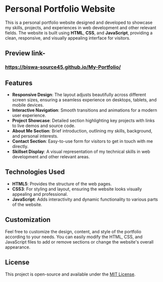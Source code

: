 

# Personal Portfolio Website

This is a personal portfolio website designed and developed to showcase my skills, projects, and experiences in web development and other relevant fields. The website is built using **HTML**, **CSS**, and **JavaScript**, providing a clean, responsive, and visually appealing interface for visitors.

## Preview link-
 ### https://biswa-source45.github.io/My-Portfolio/
## Features

- **Responsive Design**: The layout adjusts beautifully across different screen sizes, ensuring a seamless experience on desktops, tablets, and mobile devices.
- **Interactive Navigation**: Smooth transitions and animations for a modern user experience.
- **Project Showcase**: Detailed section highlighting key projects with links to live demos and source code.
- **About Me Section**: Brief introduction, outlining my skills, background, and personal interests.
- **Contact Section**: Easy-to-use form for visitors to get in touch with me directly.
- **Skillset Display**: A visual representation of my technical skills in web development and other relevant areas.

## Technologies Used

- **HTML5**: Provides the structure of the web pages.
- **CSS3**: For styling and layout, ensuring the website looks visually appealing and professional.
- **JavaScript**: Adds interactivity and dynamic functionality to various parts of the website.

## Customization

Feel free to customize the design, content, and style of the portfolio according to your needs. You can easily modify the HTML, CSS, and JavaScript files to add or remove sections or change the website's overall appearance.

## License

This project is open-source and available under the [MIT License](https://opensource.org/licenses/MIT).

